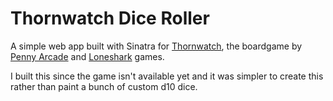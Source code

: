 # Thornwatch Dice Roller
A simple web app built with Sinatra for [Thornwatch](https://www.kickstarter.com/projects/loneshark/thornwatch), the boardgame by [Penny Arcade](https://www.penny-arcade.com/) and [Loneshark](http://lonesharkgames.com/2016/09/14/launch-of-thornwatch/) games. 

I built this since the game isn't available yet and it was simpler to create this rather than paint a bunch of custom d10 dice.
